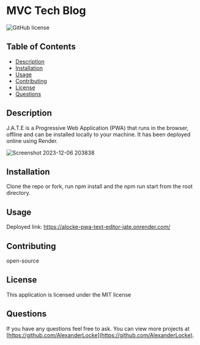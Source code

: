 # MVC Tech Blog
![GitHub license](https://img.shields.io/badge/license-MIT-blue.svg)

## Table of Contents
* [Description](#description)
* [Installation](#installation)
* [Usage](#usage)
* [Contributing](#contributing)
* [License](#MIT)
* [Questions](#questions)

## Description 
J.A.T.E is a Progressive Web Application (PWA) that runs in the browser, offline and can be installed locally to your machine. It has been deployed online using Render.

![Screenshot 2023-12-06 203838](https://github.com/AlexanderLocke/alocke-pwa-text-editor/assets/137340611/62db8bb6-6326-4dba-ad32-488b70e14f6e)


## Installation 
Clone the repo or fork, run npm install and the npm run start from the root directory.

## Usage 
Deployed link: https://alocke-pwa-text-editor-jate.onrender.com/

## Contributing 
open-source

## License
  This application is licensed under the MIT license

## Questions
If you have any questions feel free to ask. You can view more projects at [https://github.com/AlexanderLocke](https://github.com/AlexanderLocke).
